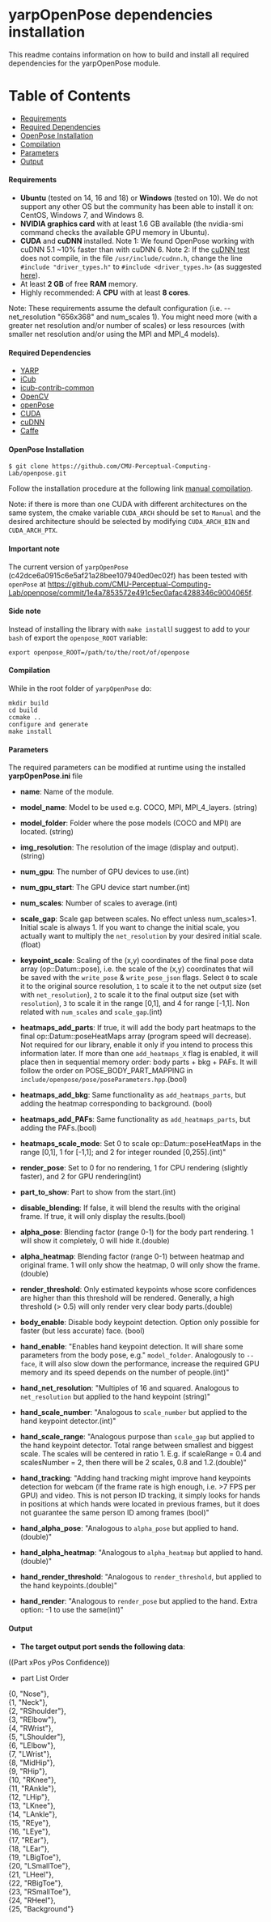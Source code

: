 # yarpOpenPose dependencies installation
This readme contains information on how to build and install all required dependencies for the yarpOpenPose module.

Table of Contents
=================
* [Requirements](#requirements)
* [Required Dependencies](#generic_dep)
* [OpenPose Installation](#openposeinstallation)
* [Compilation](#compilation)
* [Parameters](#parameters)
* [Output](#output)

#### Requirements

* **Ubuntu** (tested on 14, 16 and 18) or **Windows** (tested on 10). We do not support any other OS but the community has been able to install it on: CentOS, Windows 7, and Windows 8.
* **NVIDIA graphics card** with at least 1.6 GB available (the nvidia-smi command checks the available GPU memory in Ubuntu).
* **CUDA** and **cuDNN** installed.
Note 1: We found OpenPose working with cuDNN 5.1 ~10% faster than with cuDNN 6.
Note 2: If the [cuDNN test](https://docs.nvidia.com/deeplearning/sdk/cudnn-install/index.html) does not compile, in the file `/usr/include/cudnn.h`, change the line `#include "driver_types.h"` to `#include <driver_types.h>` (as suggested [here](https://devtalk.nvidia.com/default/topic/1025801/cudnn/cudnn-test-did-not-pass/)).
* At least **2 GB** of free **RAM** memory.
* Highly recommended: A **CPU** with at least **8 cores**.

Note: These requirements assume the default configuration (i.e. --net_resolution "656x368" and num_scales 1). You might need more (with a greater net resolution and/or number of scales) or less resources (with smaller net resolution and/or using the MPI and MPI_4 models).

#### Required Dependencies

- [YARP](https://github.com/robotology/yarp)
- [iCub](https://github.com/robotology/icub-main)
- [icub-contrib-common](https://github.com/robotology/icub-contrib-common)
- [OpenCV](http://opencv.org/downloads.html)
- [openPose](https://github.com/CMU-Perceptual-Computing-Lab/openpose)
- [CUDA](https://developer.nvidia.com/cuda-downloads)
- [cuDNN](https://developer.nvidia.com/cudnn)
- [Caffe](http://caffe.berkeleyvision.org/installation.html)

#### OpenPose Installation

    $ git clone https://github.com/CMU-Perceptual-Computing-Lab/openpose.git

Follow the installation procedure at the following link [manual compilation](https://github.com/CMU-Perceptual-Computing-Lab/openpose/blob/master/doc/installation.md#installation).

Note: if there is more than one CUDA with different architectures on the same system, the cmake variable `CUDA_ARCH` should be set to `Manual` and the desired architecture should be selected by modifying `CUDA_ARCH_BIN` and `CUDA_ARCH_PTX`.  

#### Important note

The current version of `yarpOpenPose` (c42dce6a0915c6e5af21a28bee107940ed0ec02f) has been tested with `openPose` at https://github.com/CMU-Perceptual-Computing-Lab/openpose/commit/1e4a7853572e491c5ec0afac4288346c9004065f.

#### Side note
Instead of installing the library with `make install`I suggest to add to your `bash` of export the `openpose_ROOT` variable:

    export openpose_ROOT=/path/to/the/root/of/openpose

#### Compilation

While in the root folder of `yarpOpenPose` do:

    mkdir build
    cd build
    ccmake ..
    configure and generate
    make install

#### Parameters
The required parameters can be modified at runtime using the installed **yarpOpenPose.ini** file

* **name**: Name of the module.
* **model_name**: Model to be used e.g. COCO, MPI, MPI_4_layers. (string)
* **model_folder**: Folder where the pose models (COCO and MPI) are located. (string)
* **img_resolution**: The resolution of the image (display and output). (string)
* **num_gpu**: The number of GPU devices to use.(int)
* **num_gpu_start**: The GPU device start number.(int)
* **num_scales**: Number of scales to average.(int)
* **scale_gap**: Scale gap between scales. No effect unless num_scales>1. Initial scale is always 1. If you want to change the initial scale, you actually want to multiply the `net_resolution` by your desired initial scale.(float)
* **keypoint_scale**: Scaling of the (x,y) coordinates of the final pose data array (op::Datum::pose), i.e. the scale of the (x,y) coordinates that will be saved with the `write_pose` & `write_pose_json` flags. Select `0` to scale it to the original source resolution, `1` to scale it to the net output size (set with `net_resolution`), `2` to scale it to the final output size (set with `resolution`), `3` to scale it in the range [0,1], and 4 for range [-1,1]. Non related with `num_scales` and `scale_gap`.(int)
* **heatmaps_add_parts**: If true, it will add the body part heatmaps to the final op::Datum::poseHeatMaps array (program speed will decrease). Not required for our library, enable it only if you intend to process this information later. If more than one `add_heatmaps_X` flag is enabled, it will place then in sequential memory order: body parts + bkg + PAFs. It will follow the order on POSE_BODY_PART_MAPPING in `include/openpose/pose/poseParameters.hpp`.(bool)
* **heatmaps_add_bkg**: Same functionality as `add_heatmaps_parts`, but adding the heatmap corresponding to background. (bool)

* **heatmaps_add_PAFs**: Same functionality as `add_heatmaps_parts`, but adding the PAFs.(bool)
* **heatmaps_scale_mode**: Set 0 to scale op::Datum::poseHeatMaps in the range [0,1], 1 for [-1,1]; and 2 for integer rounded [0,255].(int)"
* **render_pose**: Set to 0 for no rendering, 1 for CPU rendering (slightly faster), and 2 for GPU rendering(int)
* **part_to_show**: Part to show from the start.(int)
* **disable_blending**: If false, it will blend the results with the original frame. If true, it will only display the results.(bool)
* **alpha_pose**: Blending factor (range 0-1) for the body part rendering. 1 will show it completely, 0 will hide it.(double)
* **alpha_heatmap**: Blending factor (range 0-1) between heatmap and original frame. 1 will only show the heatmap, 0 will only show the frame.(double)
* **render_threshold**: Only estimated keypoints whose score confidences are higher than this threshold will be rendered. Generally, a high threshold (> 0.5) will only render very clear body parts.(double)
* **body_enable**: Disable body keypoint detection. Option only possible for faster (but less accurate) face. (bool)
* **hand_enable**: "Enables hand keypoint detection. It will share some parameters from the body pose, e.g." `model_folder`. Analogously to `--face`, it will also slow down the performance, increase the required GPU memory and its speed depends on the number of people.(int)"
* **hand_net_resolution**: "Multiples of 16 and squared. Analogous to `net_resolution` but applied to the hand keypoint (string)"
* **hand_scale_number**: "Analogous to `scale_number` but applied to the hand keypoint detector.(int)"
* **hand_scale_range**: "Analogous purpose than `scale_gap` but applied to the hand keypoint detector. Total range between smallest and biggest scale. The scales will be centered in ratio 1. E.g. if scaleRange = 0.4 and scalesNumber = 2, then there will be 2 scales, 0.8 and 1.2.(double)"
* **hand_tracking**: "Adding hand tracking might improve hand keypoints detection for webcam (if the frame rate is high enough, i.e. >7 FPS per GPU) and video. This is not person ID tracking, it simply looks for hands in positions at which hands were located in previous frames, but it does not guarantee the same person ID among frames (bool)"
* **hand_alpha_pose**: "Analogous to `alpha_pose` but applied to hand.(double)"
* **hand_alpha_heatmap**: "Analogous to `alpha_heatmap` but applied to hand.(double)"
* **hand_render_threshold**: "Analogous to `render_threshold`, but applied to the hand keypoints.(double)"
* **hand_render**: "Analogous to `render_pose` but applied to the hand. Extra option: -1 to use the same(int)"

#### Output
* **The target output port sends the following data**:  

((Part xPos yPos Confidence))

* part List Order

{0,  "Nose"},  
{1,  "Neck"},  
{2,  "RShoulder"},  
{3,  "RElbow"},  
{4,  "RWrist"},  
{5,  "LShoulder"},  
{6,  "LElbow"},  
{7,  "LWrist"},  
{8,  "MidHip"},  
{9,  "RHip"},  
{10, "RKnee"},  
{11, "RAnkle"},  
{12, "LHip"},  
{13, "LKnee"},  
{14, "LAnkle"},  
{15, "REye"},  
{16, "LEye"},  
{17, "REar"},  
{18, "LEar"},  
{19, "LBigToe"},  
{20, "LSmallToe"},  
{21, "LHeel"},  
{22, "RBigToe"},  
{23, "RSmallToe"},  
{24, "RHeel"},  
{25, "Background"}  
